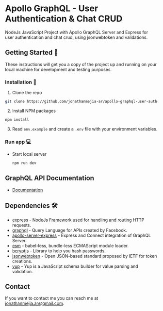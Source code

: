 # Apollo GraphQL - User Authentication & Chat CRUD

NodeJs JavaScript Project with Apollo GraphQL Server and Express for user authentication and chat crud, using jsonwebtoken and validations.

## Getting Started 🚀

These instructions will get you a copy of the project up and running on your local machine for development and testing purposes.

### Installation 🔧

1. Clone the repo

```sh
git clone https://github.com/jonathanmejia-ar/apollo-graphql-user-auth-chat-crud.git
```

2. Install NPM packages

```sh
npm install
```

3. Read `env.example` and create a `.env` file with your environment variables.

### Run app 💻

- Start local server
  ```sh
  npm run dev
  ```

## GraphQL API Documentation

- [Documentation](docs/graphql-doc.md)

## Dependencies 🛠️

- [express](https://www.npmjs.com/package/express) - NodeJs Framework used for handling and routing HTTP requests.
- [graphql](https://www.npmjs.com/package/graphql) - Query Language for APIs created by Facebook.
- [apollo-server-express](https://www.npmjs.com/package/apollo-server-express) - Express and Connect integration of GraphQL Server.
- [esm](https://www.npmjs.com/package/esm) - babel-less, bundle-less ECMAScript module loader.
- [bcryptjs](https://www.npmjs.com/package/bcryptjs) - Library to help you hash passwords.
- [jsonwebtoken](https://www.npmjs.com/package/jsonwebtoken) - Open JSON-based standard proposed by IETF for token creations.
- [yup](https://www.npmjs.com/package/yup) - Yup is a JavaScript schema builder for value parsing and validation.

## Contact

If you want to contact me you can reach me at <jonathanmejia.ar@gmail.com>.

